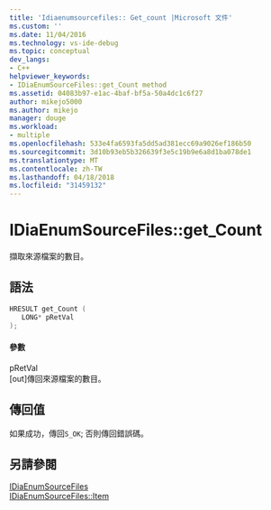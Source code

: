 ```yaml
---
title: 'Idiaenumsourcefiles:: Get_count |Microsoft 文件'
ms.custom: ''
ms.date: 11/04/2016
ms.technology: vs-ide-debug
ms.topic: conceptual
dev_langs:
- C++
helpviewer_keywords:
- IDiaEnumSourceFiles::get_Count method
ms.assetid: 04083b97-e1ac-4baf-bf5a-50a4dc1c6f27
author: mikejo5000
ms.author: mikejo
manager: douge
ms.workload:
- multiple
ms.openlocfilehash: 533e4fa6593fa5dd5ad381ecc69a9026ef186b50
ms.sourcegitcommit: 3d10b93eb5b326639f3e5c19b9e6a8d1ba078de1
ms.translationtype: MT
ms.contentlocale: zh-TW
ms.lasthandoff: 04/18/2018
ms.locfileid: "31459132"
---
```

# <a name="idiaenumsourcefilesgetcount"></a>IDiaEnumSourceFiles::get_Count
擷取來源檔案的數目。  
  
## <a name="syntax"></a>語法  
  
```C++  
HRESULT get_Count (   
   LONG* pRetVal  
);  
```  
  
#### <a name="parameters"></a>參數  
 pRetVal  
 [out]傳回來源檔案的數目。  
  
## <a name="return-value"></a>傳回值  
 如果成功，傳回`S_OK`; 否則傳回錯誤碼。  
  
## <a name="see-also"></a>另請參閱  
 [IDiaEnumSourceFiles](../../debugger/debug-interface-access/idiaenumsourcefiles.md)   
 [IDiaEnumSourceFiles::Item](../../debugger/debug-interface-access/idiaenumsourcefiles-item.md)